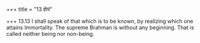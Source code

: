 +++
title = "13 ज्ञेयं"

+++
13.13 I shall speak of that which is to be known, by realizing which one
attains Immortality. The supreme Brahman is without any beginning. That
is called neither being nor non-being.

